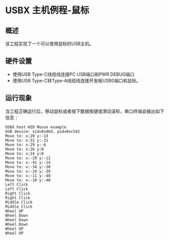 # USBX 主机例程-鼠标

## 概述

该工程实现了一个可以使用鼠标的USB主机。

## 硬件设置

- 使用USB Type-C线缆线连接PC USB端口和PWR DEBUG端口
- 使用USB Type-C转Type-A线缆线连接开发板USB0端口和鼠标。

## 运行现象

当工程正确运行后，移动鼠标或者按下数据按键或滑动滚轮，串口终端会输出如下信息：
```console
USBX host HID Mouse example
USB device: vid=0x46d, pid=0xc542
Move to: x:20 y:-13
Move to: x:32 y:-21
Move to: x:29 y:-6
Move to: x:26 y:0
Move to: x:24 y:0
Move to: x:-29 y:-12
Move to: x:-41 y:-14
Move to: x:-34 y:-30
Move to: x:-24 y:-39
Move to: x:-11 y:-40
Move to: x:-10 y:-40
Left Click
Left Click
Right Click
Right Click
Middle Click
Middle Click
Wheel UP
Wheel Down
Wheel Down
Wheel Down
Wheel UP
Wheel UP
```
